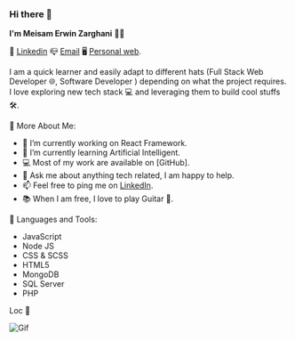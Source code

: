 ### Hi there 👋

**I'm Meisam Erwin Zarghani** :technologist:

:blue_book:   [Linkedin](https://www.linkedin.com/in/meisam-e-zarghani-b2167691/)     :mailbox_closed:   [Email](zarghani.m@gmail.com)     :desktop_computer:    [Personal web](https://erwin-zr.netlify.app/).


I am a quick learner and easily adapt to different hats (Full Stack Web Developer 🌐, Software Developer ) depending on what the project requires. I love exploring new tech stack 💻 and leveraging them to build cool stuffs 🛠️.

🧐 More About Me:
- 🔭   I’m currently working on React Framework.
- 🌱   I’m currently learning Artificial Intelligent.
- 💻   Most of my work are available on [GitHub].
- 💬   Ask me about anything tech related, I am happy to help.
- 📫   Feel free to ping me on [LinkedIn](https://www.linkedin.com/in/meisam-e-zarghani-b2167691/).
- 📚   When I am free, I love to play Guitar :guitar:.

🔨 Languages and Tools:
 - JavaScript 
 - Node JS
 - CSS & SCSS
 - HTML5
 - MongoDB
 - SQL Server
 - PHP

Loc  :england:

![Gif](https://raw.githubusercontent.com/rahul-jha98/rahul-jha98/main/techstack.gif)
